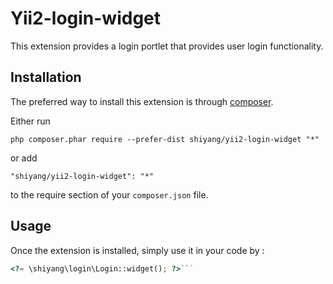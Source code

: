 Yii2-login-widget
===============
This extension provides a login portlet  that provides user login functionality.

Installation
------------

The preferred way to install this extension is through [composer](http://getcomposer.org/download/).

Either run

```
php composer.phar require --prefer-dist shiyang/yii2-login-widget "*"
```

or add

```
"shiyang/yii2-login-widget": "*"
```

to the require section of your `composer.json` file.


Usage
-----

Once the extension is installed, simply use it in your code by  :

```php
<?= \shiyang\login\Login::widget(); ?>```